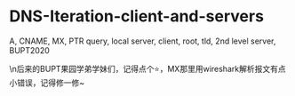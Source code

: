 # DNS-Iteration-client-and-servers
A, CNAME, MX, PTR query, local server, client, root, tld, 2nd level server, BUPT2020

\n后来的BUPT果园学弟学妹们，记得点个⭐，MX那里用wireshark解析报文有点小错误，记得修一修~
